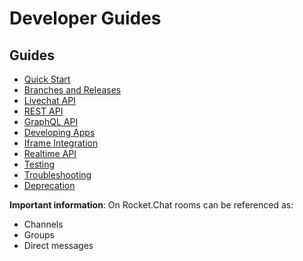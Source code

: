 # Developer Guides

## Guides

- [Quick Start](quick-start/)
- [Branches and Releases](branches-and-releases/)
- [Livechat API](livechat-api/)
- [REST API](rest-api/)
- [GraphQL API](graphql-api/)
- [Developing Apps](developing-apps/)
- [Iframe Integration](iframe-integration/)
- [Realtime API](realtime-api/)
- [Testing](testing/)
- [Troubleshooting](troubleshooting/)
- [Deprecation](deprecation/)

**Important information**:
On Rocket.Chat rooms can be referenced as:

- Channels
- Groups
- Direct messages
